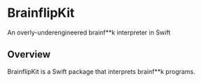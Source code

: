 # BrainflipKit
An overly-underengineered brainf\*\*k interpreter in Swift

## Overview

BrainflipKit is a Swift package that interprets brainf\*\*k programs. 
